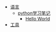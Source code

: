 * [语言](/languages/index.md)
    * [python学习笔记](/languages/python/index.md)
        * [Hello World](/languages/python/hello-world.md)
* [工具](/tools/index.md)